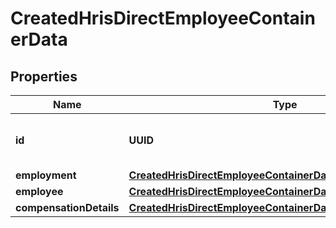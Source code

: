 

# CreatedHrisDirectEmployeeContainerData


## Properties

| Name | Type | Description | Notes |
|------------ | ------------- | ------------- | -------------|
|**id** | **UUID** | The Hris Direct employee ID |  |
|**employment** | [**CreatedHrisDirectEmployeeContainerDataEmployment**](CreatedHrisDirectEmployeeContainerDataEmployment.md) |  |  |
|**employee** | [**CreatedHrisDirectEmployeeContainerDataEmployee**](CreatedHrisDirectEmployeeContainerDataEmployee.md) |  |  |
|**compensationDetails** | [**CreatedHrisDirectEmployeeContainerDataCompensationDetails**](CreatedHrisDirectEmployeeContainerDataCompensationDetails.md) |  |  |



